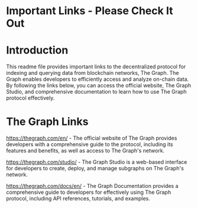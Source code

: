 # Important Links - Please Check It Out
# Introduction
This readme file provides important links to the decentralized protocol for indexing and querying data from blockchain networks, The Graph. The Graph enables developers to efficiently access and analyze on-chain data. By following the links below, you can access the official website, The Graph Studio, and comprehensive documentation to learn how to use The Graph protocol effectively.

# The Graph Links
https://thegraph.com/en/ - The official website of The Graph provides developers with a comprehensive guide to the protocol, including its features and benefits, as well as access to The Graph's network.

https://thegraph.com/studio/ - The Graph Studio is a web-based interface for developers to create, deploy, and manage subgraphs on The Graph's network.

https://thegraph.com/docs/en/ - The Graph Documentation provides a comprehensive guide to developers for effectively using The Graph protocol, including API references, tutorials, and examples.
